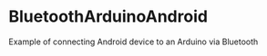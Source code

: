 BluetoothArduinoAndroid
=======================

Example of connecting Android device to an Arduino via Bluetooth